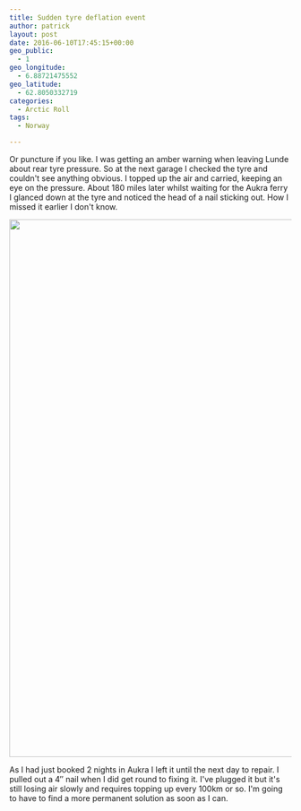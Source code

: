 ```yaml
---
title: Sudden tyre deflation event
author: patrick
layout: post
date: 2016-06-10T17:45:15+00:00
geo_public:
  - 1
geo_longitude:
  - 6.88721475552
geo_latitude:
  - 62.8050332719
categories:
  - Arctic Roll
tags:
  - Norway

---
```

Or puncture if you like. I was getting an amber warning when leaving Lunde about rear tyre pressure. So at the next garage I checked the tyre and couldn't see anything obvious. I topped up the air and carried, keeping an eye on the pressure. About 180 miles later whilst waiting for the Aukra ferry I glanced down at the tyre and noticed the head of a nail sticking out. How I missed it earlier I don't know.

[<img src="http://localhost/wordpress/wp-content/uploads/2016/06/img_2571-1.jpg" alt="" width="960" height="960" class="alignnone size-full wp-image-425" srcset="http://localhost/wordpress/wp-content/uploads/2016/06/img_2571-1.jpg 960w, http://localhost/wordpress/wp-content/uploads/2016/06/img_2571-1-150x150.jpg 150w, http://localhost/wordpress/wp-content/uploads/2016/06/img_2571-1-300x300.jpg 300w, http://localhost/wordpress/wp-content/uploads/2016/06/img_2571-1-768x768.jpg 768w" sizes="(max-width: 709px) 85vw, (max-width: 909px) 67vw, (max-width: 1362px) 62vw, 840px" />][1]

As I had just booked 2 nights in Aukra I left it until the next day to repair. I pulled out a 4&#8243; nail when I did get round to fixing it. I've plugged it but it's still losing air slowly and requires topping up every 100km or so. I'm going to have to find a more permanent solution as soon as I can.

 [1]: http://localhost/wordpress/wp-content/uploads/2016/06/img_2571-1.jpg